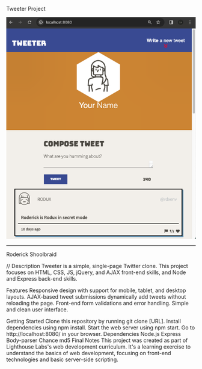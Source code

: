 Tweeter Project 


![Screenshot description](https://raw.githubusercontent.com/XUDOR/_TWEETER/7da0ded874934777bd0a55fc6bfa0ad7a8e5d132/docs/_Tweeter-pic.png)



_________________________
Roderick Shoolbraid

// Description
Tweeter is a simple, single-page Twitter clone. This project focuses on HTML, CSS, JS, jQuery, and AJAX front-end skills, and Node and Express back-end skills.

Features
Responsive design with support for mobile, tablet, and desktop layouts.
AJAX-based tweet submissions dynamically add tweets without reloading the page.
Front-end form validations and error handling.
Simple and clean user interface.



Getting Started
Clone this repository by running git clone [URL].
Install dependencies using npm install.
Start the web server using npm start.
Go to http://localhost:8080/ in your browser.
Dependencies
Node.js
Express
Body-parser
Chance
md5
Final Notes
This project was created as part of Lighthouse Labs's web development curriculum. It's a learning exercise to understand the basics of web development, focusing on front-end technologies and basic server-side scripting.

